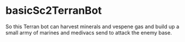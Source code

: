 # basicSc2TerranBot
So this Terran bot can harvest minerals and vespene gas and build up a small army of marines and medivacs send to attack the enemy base.
